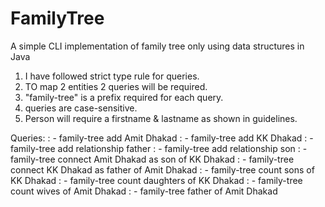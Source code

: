 # FamilyTree
A simple CLI implementation of family tree only using data structures in Java


1. I have followed strict type rule for queries.
2. TO map 2 entities 2 queries will be required.
3. "family-tree" is a prefix required for each query.
4. queries are case-sensitive.
5. Person will require a firstname & lastname as shown in guidelines.


Queries:
  : - family-tree add Amit Dhakad
  : - family-tree add KK Dhakad
  : - family-tree add relationship father
  : - family-tree add relationship son
  : - family-tree connect Amit Dhakad as son of KK Dhakad
  : - family-tree connect KK Dhakad as father of Amit Dhakad
  : - family-tree count sons of KK Dhakad
  : - family-tree count daughters of KK Dhakad
  : - family-tree count wives of Amit Dhakad
  : - family-tree father of Amit Dhakad
